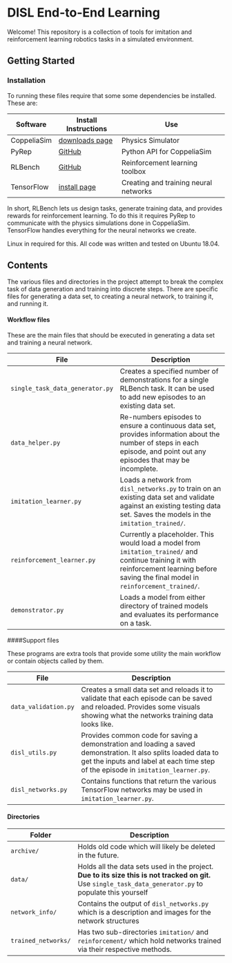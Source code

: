 # DISL End-to-End Learning

Welcome! This repository is a collection of tools for imitation  and reinforcement learning robotics tasks in a simulated environment.

## Getting Started

### Installation
To running these files require that some some dependencies be installed. These are:

| Software | Install Instructions | Use |
| --- | --- | --- |
| CoppeliaSim | [downloads page](https://www.coppeliarobotics.com/downloads) | Physics Simulator |
| PyRep | [GitHub](https://github.com/stepjam/PyRep) | Python API for CoppeliaSim |
| RLBench | [GitHub](https://github.com/stepjam/RLBench) | Reinforcement learning toolbox |
| TensorFlow | [install page](https://www.tensorflow.org/install) | Creating and training neural networks |

In short, RLBench lets us design tasks, generate training data, and provides rewards for reinforcement learning.  To do this it requires PyRep to communicate with the physics simulations done in CoppeliaSim. TensorFlow handles everything for the neural networks we create.

Linux in required for this.  All code was written and tested on Ubuntu 18.04.

## Contents
 
The various files and directories in the project attempt to break the complex task of data generation and training into discrete steps. There are specific files for generating a data set, to creating a neural network, to training it, and running it. 

#### Workflow files

These are the main files that should be executed in generating a data set and training a neural network.

| File | Description |
| --- | --- |
| `single_task_data_generator.py` | Creates a specified number of demonstrations for a single RLBench task.  It can be used to add new episodes to an existing data set. |
| `data_helper.py` | Re-numbers episodes to ensure a continuous data set, provides information about the number of steps in each episode, and point out any episodes that may be incomplete. |
| `imitation_learner.py`| Loads a network from `disl_networks.py` to train on an existing data set and validate against an existing testing data set. Saves the models in the `imitation_trained/`. |
| `reinforcement_learner.py` | Currently a placeholder. This would load a model from `imitation_trained/` and continue training it with reinforcement learning before saving the final model in `reinforcement_trained/`. |
| `demonstrator.py` | Loads a model from either directory of trained models and evaluates its performance on a task. |

####Support files

These programs are extra tools that provide some utility the main workflow or contain objects called by them. 

| File | Description |
| --- | --- |
| `data_validation.py` | Creates a small data set and reloads it to validate that each episode can be saved and reloaded. Provides some visuals showing what the networks training data looks like. |
| `disl_utils.py` | Provides common code for saving a demonstration and loading a saved demonstration. It also splits loaded data to get the inputs and label at each time step of the episode in `imitation_learner.py`. |
| `disl_networks.py` | Contains functions that return the various TensorFlow networks may be used in `imitation_learner.py`. |

#### Directories

| Folder | Description |
| --- | --- |
| `archive/` | Holds old code which will likely be deleted in the future. |
| `data/` | Holds all the data sets used in the project. **Due to its size this is not tracked on git.**  Use `single_task_data_generator.py` to populate this yourself |
| `network_info/` | Contains the output of `disl_networks.py` which is a description and images for the network structures |
| `trained_networks/` | Has two sub-directories `imitation/` and `reinforcement/` which hold networks trained via their respective methods. |

